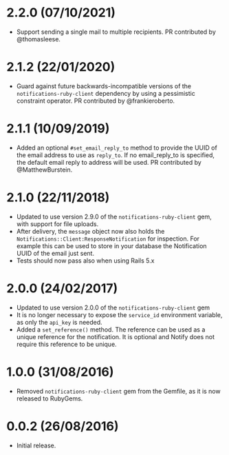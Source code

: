 2.2.0 (07/10/2021)
==================

* Support sending a single mail to multiple recipients. PR contributed by @thomasleese.

2.1.2 (22/01/2020)
==================

* Guard against future backwards-incompatible versions of the `notifications-ruby-client` dependency by using a pessimistic constraint operator. PR contributed by @frankieroberto.

2.1.1 (10/09/2019)
==================

* Added an optional `#set_email_reply_to` method to provide the UUID of the email address to use as `reply_to`. If no 
email_reply_to is specified, the default email reply to address will be used. PR contributed by @MatthewBurstein.

2.1.0 (22/11/2018)
==================

* Updated to use version 2.9.0 of the `notifications-ruby-client` gem, with support for file uploads.
* After delivery, the `message` object now also holds the `Notifications::Client:ResponseNotification` for inspection. 
For example this can be used to store in your database the Notification UUID of the email just sent.
* Tests should now pass also when using Rails 5.x

2.0.0 (24/02/2017)
==================

* Updated to use version 2.0.0 of the `notifications-ruby-client` gem
* It is no longer necessary to expose the `service_id` environment variable, as only the `api_key` is needed.
* Added a `set_reference()` method. The reference can be used as a unique reference for the notification. It is optional and Notify does not require this reference to be unique.

1.0.0 (31/08/2016)
==================

* Removed `notifications-ruby-client` gem from the Gemfile, as it is now released to RubyGems.

0.0.2 (26/08/2016)
==================

* Initial release.
